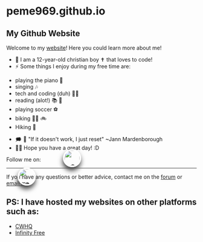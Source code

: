 # peme969.github.io
## My Github Website

Welcome to my [website](https://peme969.github.io)! Here you could learn more about me!

- 👋 I am a 12-year-old christian boy ✝ that loves to code!
- ⚡ Some things I enjoy during my free time are: 
* playing the piano 🎹
* singing 🎶
* tech and coding (duh) 👨‍💻
* reading (alot!) 📚 📖 
* playing soccer ⚽
* biking 🚵‍♂️ 🚲
* Hiking 🥾
- 🗯 🌟 "If it doesn't work, I just reset" ~Jann Mardenborough
- 🙋‍♂️ Hope you have a great day! :D


Follow me on:
<style>
  #cwhq { 
height: 40px;
width: 40px;
border: 4px solid #fff;
border-radius: 100%;
margin-top: -1px;
margin-left: 30px;
position: absolute;
cursor: pointer;
color: black;
background-color: transparent;
line-height: 5.1rem;
-webkit-transition: .3s;
-moz-transition: .3s;
-o-transition: .3s;
-ms-transition: .3s;
transition: .3s;
box-shadow: -1px 9px 13px #404040;
}
 
#cwhq:hover {
transform: translateY(-10px)}
#replit { 
height: 40px;
width: 40px;
border: 4px solid #fff;
border-radius: 100%;
margin-top: -50px;
margin-left: 150px;
position: absolute;
cursor: pointer;
color: black;
background-color: transparent;
line-height: 5.1rem;
-webkit-transition: .3s;
-moz-transition: .3s;
-o-transition: .3s;
-ms-transition: .3s;
transition: .3s;
box-shadow: -1px 9px 13px #404040;
}
 
#replit:hover {
transform: translateY(-10px)}

</style>
<a target="_blank" href="https://github.com/peme969"><i style="font-size:50px; color: black;" class="fa fa-github"></i></a>
<a href="https://www.codewizardshq.com/student-spotlight-praise-him" target="_blank">
<img src="http://praisehimz.codewizardshq.com/Firstwebsite/images/cwhq.png" id="cwhq" alt="Code Wizards HQ" />
</a>
<a href="https://replit.com/@muskbot" target="_blank">
<img src="https://upload.wikimedia.org/wikipedia/commons/thumb/7/78/New_Replit_Logo.svg/1200px-New_Replit_Logo.svg.png" id="replit" alt="Replit" />
</a>



___________

If you have any questions or better advice, contact me on the [forum](https://forum.codewizardshq.com/u/praisehimz/summary) or [email me](https://mail.google.com/mail/u/0/?fs=1&tf=cm&to=mrcoderpeme@gmail.com)

## PS: I have hosted my websites on other platforms such as:
* [CWHQ](https://praisehimz.codewizardshq.com)
* [Infinity Free](https://praisehimz.000.pe)
